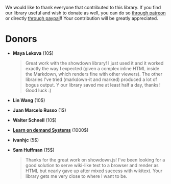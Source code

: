 We would like to thank everyone that contributed to this library. If you find our library useful and wish to donate as well, you can do so [through patreon](https://www.patreon.com/showdownjs) or directly [through paypal](https://www.paypal.me/tiviesantos)!! Your contribution will be greatly appreciated.


# Donors

- **Maya Lekova** (10$)

    > Great work with the showdown library! I just used it and it worked exactly the way I expected 
      (given a complex inline HTML inside the Markdown, which renders fine with other viewers). 
      The other libraries I've tried (markdown-it and marked) produced a lot of bogus output. Y
      our library saved me at least half a day, thanks! Good luck :)

- **Lin Wang** (10$)

- **Juan Marcelo Russo** (1$)

- **Walter Schnell** (10$)

- [**Learn on demand Systems**](http://www.learnondemandsystems.com/) (1000$) 

- **ivanhjc** (5$)

- **Sam Huffman** (15$)

    > Thanks for the great work on showdown.js! I've been looking for a good solution to serve wiki-like text to a browser and render as
    HTML but nearly gave up after mixed success with wikitext. Your library gets me very close to where I want to be.
